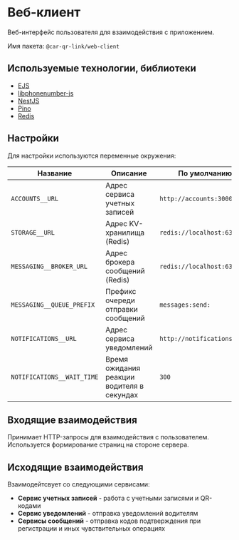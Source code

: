 # Веб-клиент

Веб-интерфейс пользователя для взаимодействия с приложением.

Имя пакета: `@car-qr-link/web-client`

## Используемые технологии, библиотеки

- [EJS](https://ejs.co)
- [libphonenumber-js](https://gitlab.com/catamphetamine/libphonenumber-js)
- [NestJS](https://nestjs.com)
- [Pino](https://getpino.io)
- [Redis](https://redis.io)

## Настройки

Для настройки используются переменные окружения:

| Название                   | Описание                                   | По умолчанию                |
| -------------------------- | ------------------------------------------ | --------------------------- |
| `ACCOUNTS__URL`            | Адрес сервиса учетных записей              | `http://accounts:3000`      |
| `STORAGE__URL`             | Адрес KV-хранилища (Redis)                 | `redis://localhost:6379/0`  |
| `MESSAGING__BROKER_URL`    | Адрес брокера сообщений (Redis)            | `redis://localhost:6379/0`  |
| `MESSAGING__QUEUE_PREFIX`  | Префикс очереди отправки сообщений         | `messages:send:`            |
| `NOTIFICATIONS__URL`       | Адрес сервиса уведомлений                  | `http://notifications:3000` |
| `NOTIFICATIONS__WAIT_TIME` | Время ожидания реакции водителя в секундах | `300`                       |

## Входящие взаимодействия

Принимает HTTP-запросы для взаимодействия с пользователем. Используется формирование страниц на стороне сервера.

## Исходящие взаимодействия

Взаимодейтсвует со следующими сервисами:

- **Сервис учетных записей** - работа с учетными записями и QR-кодами
- **Сервис уведомлений** - отправка уведомлений водителям
- **Сервисы сообщений** - отправка кодов подтверждения при регистрации и иных чувствительных операциях
